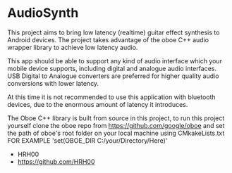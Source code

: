 # AudioSynth
This project aims to bring low latency (realtime) guitar effect synthesis to Android devices.
The project takes advantage of the oboe C++ audio wrapper library to achieve low latency audio.

This app should be able to support any kind of audio interface which your mobile device supports, 
including digital and analogue audio interfaces. USB Digital to Analogue converters are preferred for 
higher quality audio conversions with lower latency.

At this time it is not recommended to use this application with bluetooth devices, due to the enormous
amount of latency it introduces.

The Oboe C++ library is built from source in this project, to run this project yourself clone the oboe repo from https://github.com/google/oboe
and set the path of oboe's root folder on your local machine using CMkakeLists.txt 
FOR EXAMPLE  'set(OBOE_DIR C:/your/Directory/Here)'

- HRH00
- https://github.com/HRH00
